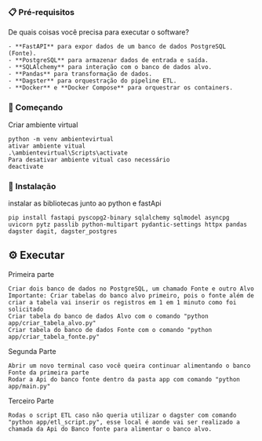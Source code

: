 ### 📋 Pré-requisitos
De quais coisas você precisa para executar o software?
```
- **FastAPI** para expor dados de um banco de dados PostgreSQL (Fonte).
- **PostgreSQL** para armazenar dados de entrada e saída.
- **SQLAlchemy** para interação com o banco de dados alvo.
- **Pandas** para transformação de dados.
- **Dagster** para orquestração do pipeline ETL.
- **Docker** e **Docker Compose** para orquestrar os containers.
```

### 🚀 Começando
Criar ambiente virtual
```
python -m venv ambientevirtual
ativar ambiente vitual
.\ambientevirtual\Scripts\activate
Para desativar ambiente vitual caso necessário
deactivate
```
### 🔧 Instalação
instalar as bibliotecas junto ao python e fastApi 
```
pip install fastapi pyscopg2-binary sqlalchemy sqlmodel asyncpg uvicorn pytz passlib python-multipart pydantic-settings httpx pandas dagster dagit, dagster_postgres
```
## ⚙️ Executar
Primeira parte
```
Criar dois banco de dados no PostgreSQL, um chamado Fonte e outro Alvo
Importante: Criar tabelas do banco alvo primeiro, pois o fonte além de criar a tabela vai inserir os registros em 1 em 1 minuto como foi solicitado 
Criar tabela do banco de dados Alvo com o comando "python app/criar_tabela_alvo.py" 
Criar tabela do banco de dados Fonte com o comando "python app/criar_tabela_fonte.py" 
```
Segunda Parte
```
Abrir um novo terminal caso você queira continuar alimentando o banco Fonte da primeira parte 
Rodar a Api do banco fonte dentro da pasta app com comando "python app/main.py"
```
Terceiro Parte 
```
Rodas o script ETL caso não queria utilizar o dagster com comando "python app/etl_script.py", esse local é aonde vai ser realizado a chamada da Api do Banco fonte para alimentar o banco alvo.








